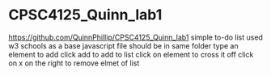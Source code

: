 # CPSC4125_Quinn_lab1
https://github.com/QuinnPhillip/CPSC4125_Quinn_lab1
simple to-do list
used w3 schools as a base 
javascript file should be in same folder 
type an element to add click add to add to list
click on element to cross it off
click on x on the right to remove elmet of list
